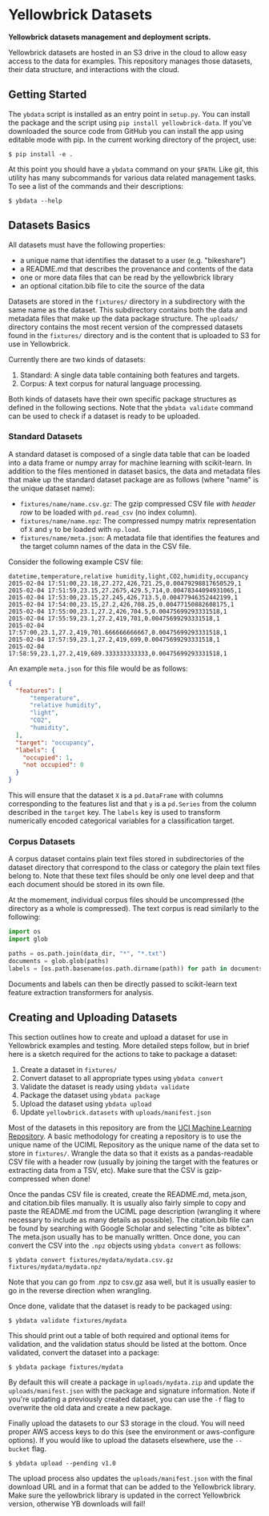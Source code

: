 # Yellowbrick Datasets
**Yellowbrick datasets management and deployment scripts.**

Yellowbrick datasets are hosted in an S3 drive in the cloud to allow easy access to the data for examples. This repository manages those datasets, their data structure, and interactions with the cloud.

## Getting Started

The `ybdata` script is installed as an entry point in `setup.py`. You can install the package and the script using `pip install yellowbrick-data`. If you've downloaded the source code from GitHub you can install the app using editable mode with pip. In the current working directory of the project, use:

```
$ pip install -e .
```

At this point you should have a `ybdata` command on your `$PATH`. Like git, this utility has many subcommands for various data related management tasks. To see a list of the commands and their descriptions:

```
$ ybdata --help
```

## Datasets Basics

All datasets must have the following properties:

- a unique name that identifies the dataset to a user (e.g. "bikeshare")
- a README.md that describes the provenance and contents of the data
- one or more data files that can be read by the yellowbrick library
- an optional citation.bib file to cite the source of the data

Datasets are stored in the `fixtures/` directory in a subdirectory with the same name as the dataset. This subdirectory contains both the data and metadata files that make up the data package structure. The `uploads/` directory contains the most recent version of the compressed datasets found in the `fixtures/` directory and is the content that is uploaded to S3 for use in Yellowbrick.

Currently there are two kinds of datasets:

1. Standard: A single data table containing both features and targets.
2. Corpus: A text corpus for natural language processing.

Both kinds of datasets have their own specific package structures as defined in the following sections. Note that the `ybdata validate` command can be used to check if a dataset is ready to be uploaded.

### Standard Datasets

A standard dataset is composed of a single data table that can be loaded into a data frame or numpy array for machine learning with scikit-learn. In addition to the files mentioned in dataset basics, the data and metadata files that make up the standard dataset package are as follows (where "name" is the unique dataset name):

- `fixtures/name/name.csv.gz`: The gzip compressed CSV file _with header row_ to be loaded with `pd.read_csv` (no index column).
- `fixtures/name/name.npz`: The compressed numpy matrix representation of `X` and `y` to be loaded with `np.load`.
- `fixtures/name/meta.json`: A metadata file that identifies the features and the target column names of the data in the CSV file.

Consider the following example CSV file:

```csv
datetime,temperature,relative humidity,light,CO2,humidity,occupancy
2015-02-04 17:51:00,23.18,27.272,426,721.25,0.00479298817650529,1
2015-02-04 17:51:59,23.15,27.2675,429.5,714,0.00478344094931065,1
2015-02-04 17:53:00,23.15,27.245,426,713.5,0.00477946352442199,1
2015-02-04 17:54:00,23.15,27.2,426,708.25,0.00477150882608175,1
2015-02-04 17:55:00,23.1,27.2,426,704.5,0.00475699293331518,1
2015-02-04 17:55:59,23.1,27.2,419,701,0.00475699293331518,1
2015-02-04 17:57:00,23.1,27.2,419,701.666666666667,0.00475699293331518,1
2015-02-04 17:57:59,23.1,27.2,419,699,0.00475699293331518,1
2015-02-04 17:58:59,23.1,27.2,419,689.333333333333,0.00475699293331518,1
```

An example `meta.json` for this file would be as follows:

```json
{
  "features": [
      "temperature",
      "relative humidity",
      "light",
      "CO2",
      "humidity",
  ],
  "target": "occupancy",
  "labels": {
    "occupied": 1,
    "not occupied": 0
  }
}
```

This will ensure that the dataset `X` is a `pd.DataFrame` with columns corresponding to the features list and that `y` is a `pd.Series` from the column described in the `target` key. The `labels` key is used to transform numerically encoded categorical variables for a classification target.

### Corpus Datasets

A corpus dataset contains plain text files stored in subdirectories of the dataset directory that correspond to the class or category the plain text files belong to. Note that these text files should be only one level deep and that each document should be stored in its own file.

At the momement, individual corpus files should be uncompressed (the directory as a whole is compressed). The text corpus is read similarly to the following:

```python
import os
import glob

paths = os.path.join(data_dir, "*", "*.txt")
documents = glob.glob(paths)
labels = [os.path.basename(os.path.dirname(path)) for path in documents]
```

Documents and labels can then be directly passed to scikit-learn text feature extraction transformers for analysis.

## Creating and Uploading Datasets

This section outlines how to create and upload a dataset for use in Yellowbrick examples and testing. More detailed steps follow, but in brief here is a sketch required for the actions to take to package a dataset:

1. Create a dataset in `fixtures/`
2. Convert dataset to all appropriate types using `ybdata convert`
3. Validate the dataset is ready using `ybdata validate`
4. Package the dataset using `ybdata package`
5. Upload the dataset using `ybdata upload`
6. Update `yellowbrick.datasets` with `uploads/manifest.json`

Most of the datasets in this repository are from the [UCI Machine Learning Repository](https://archive.ics.uci.edu/ml/index.php). A basic methodology for creating a repository is to use the unique name of the UCIML Repository as the unique name of the data set to store in `fixtures/`. Wrangle the data so that it exists as a pandas-readable CSV file with a header row (usually by joining the target with the features or extracting data from a TSV, etc). Make sure that the CSV is gzip-compressed when done!

Once the pandas CSV file is created, create the README.md, meta.json, and citation.bib files manually. It is usually also fairly simple to copy and paste the README.md from the UCIML page description (wrangling it where necessary to include as many details as possible).  The citation.bib file can be found by searching with Google Scholar and selecting "cite as bibtex". The meta.json usually has to be manually written. Once done, you can convert the CSV into the `.npz` objects using `ybdata convert` as follows:

```
$ ybdata convert fixtures/mydata/mydata.csv.gz fixtures/mydata/mydata.npz
```

Note that you can go from .npz to csv.gz asa well, but it is usually easier to go in the reverse direction when wrangling.

Once done, validate that the dataset is ready to be packaged using:

```
$ ybdata validate fixtures/mydata
```

This should print out a table of both required and optional items for validation, and the validation status should be listed at the bottom. Once validated, convert the dataset into a package:

```
$ ybdata package fixtures/mydata
```

By default this will create a package in `uploads/mydata.zip` and update the `uploads/manifest.json` with the package and signature information. Note if you're updating a previously created dataset, you can use the `-f` flag to overwrite the old data and create a new package.

Finally upload the datasets to our S3 storage in the cloud. You will need proper AWS access keys to do this (see the environment or aws-configure options). If you would like to upload the datasets elsewhere, use the `--bucket` flag.

```
$ ybdata upload --pending v1.0
```

The upload process also updates the `uploads/manifest.json` with the final download URL and in a format that can be added to the Yellowbrick library. Make sure the yellowbrick library is updated in the correct Yellowbrick version, otherwise YB downloads will fail!

